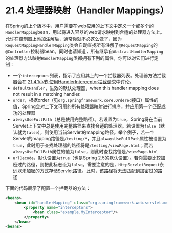 # 21.4 处理器映射（Handler Mappings）

在Spring的上个版本中，用户需要在web应用的上下文中定义一个或多个的`HandlerMapping`bean，用以将进入容器的web请求映射到合适的处理器方法上。允许在控制器上添加注解后，通常你就不必这么做了，因为`RequestMappingHandlerMapping`类会自动查找所有注解了`@RequestMapping`的`@Controller`控制器bean。同时也请知道，所有继承自`AbstractHandlerMapping`的处理器方法映射`HandlerMapping`类都拥有下列的属性，你可以对它们进行定制：

* 一个`interceptors`列表，指示了应用其上的一个拦截器列表。处理器方法拦截器会在 [21.4.1小节 使用HandlerInterceptor拦截请求](http://docs.spring.io/spring-framework/docs/current/spring-framework-reference/html/mvc.html#mvc-handlermapping-interceptor "21.4.1 Intercepting requests with a HandlerInterceptor")中讨论。
* `defaultHandler`，生效的默认处理器，when this handler mapping does not result in a matching handler.
* `order`，根据order（见`org.springframework.core.Ordered`接口）属性的值，Spring会对上下文可用的所有处理器映射进行排序，并应用第一个匹配成功的处理器
* `alwaysUseFullPath`（总是使用完整路径）。若设置为`true`，Spring将在当前Servlet上下文中总是使用完整路径来查找合适的处理器。若设置为`false`（默认就为`false`），则使用当前Servlet的mapping路径。举个例子，若一个Servlet的mapping路径是`/testing/*`，并且`alwaysUseFullPath`属性被设置为`true`，此时用于查找处理器的路径将是`/testing/viewPage.html`；而若`alwaysUseFullPath`属性的值为`false`，则此时查找路径是`/viewPage.html`
* `urlDecode`，默认设置为`true`（也是Spring 2.5的默认设置）。若你需要比较加密过的路径，则把此标志设为`false`。需要注意的是，`HttpServletRequest`永远以未加密的方式存储Servlet路径。此时，该路径将无法匹配到加密过的路径

下面的代码展示了配置一个拦截器的方法：

```xml
<beans>
    <bean id="handlerMapping" class="org.springframework.web.servlet.mvc.method.annotation.RequestMappingHandlerMapping">
        <property name="interceptors">
            <bean class="example.MyInterceptor"/>
        </property>
    </bean>
<beans>
```
